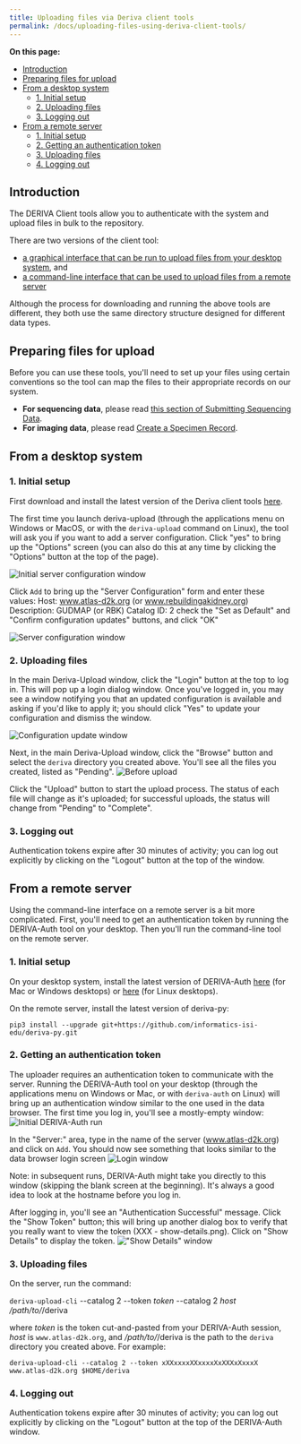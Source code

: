 ```yaml
---
title: Uploading files via Deriva client tools
permalink: /docs/uploading-files-using-deriva-client-tools/
---
```


**On this page:**
- [Introduction](#introduction)
- [Preparing files for upload](#preparing-files-for-upload)
- [From a desktop system](#from-a-desktop-system)
  - [1. Initial setup](#1-initial-setup)
  - [2. Uploading files](#2-uploading-files)
  - [3. Logging out](#3-logging-out)
- [From a remote server](#from-a-remote-server)
  - [1. Initial setup](#1-initial-setup-1)
  - [2. Getting an authentication token](#2-getting-an-authentication-token)
  - [3. Uploading files](#3-uploading-files)
  - [4. Logging out](#4-logging-out)

## Introduction

The DERIVA Client tools allow you to authenticate with the system and upload files in bulk to the repository.

There are two versions of the client tool: 
* [a graphical interface that can be run to upload files from your desktop system](#from-a-desktop-system), and 
* [a command-line interface that can be used to upload files from a remote server](#from-a-remote-server)

Although the process for downloading and running the above tools are different, they both use the same directory structure designed for different data types. 

## Preparing files for upload

Before you can use these tools, you'll need to set up your files using certain conventions so the tool can map the files to their appropriate records on our system. 

* **For sequencing data**, please read [this section of Submitting Sequencing Data](/docs/submitting-sequencing-data-v3#5-upload-sequencing-and-analysis-files).
* **For imaging data**, please read [Create a Specimen Record](/docs/specimens#2-create-a-specimen-record).

## From a desktop system

### 1. Initial setup

First download and install the latest version of the Deriva client tools [here](https://github.com/informatics-isi-edu/deriva-client#installer-packages-for-windows-and-macosx).

The first time you launch deriva-upload (through the applications menu on Windows or MacOS, or with the `deriva-upload` command on Linux), the tool will ask you if you want to add a server configuration. Click "yes" to bring up the "Options" screen (you can also do this at any time by clicking the "Options" button at the top of the page).

![Initial server configuration window](/assets/wiki_images/submitting-data/sequencing_uploader/server-config.blank.png)

Click `Add` to bring up the "Server Configuration" form and enter these values:
Host: www.atlas-d2k.org (or www.rebuildingakidney.org)
Description: GUDMAP (or RBK)
Catalog ID: 2
check the "Set as Default" and "Confirm configuration updates" buttons, and click "OK"

![Server configuration window](/assets/wiki_images/submitting-data/sequencing_uploader/server-config.gudmap.png)

### 2. Uploading files

In the main Deriva-Upload window, click the "Login" button at the top to log in. This will pop up a login dialog window. Once you've logged in, you may see a window notifying you that an updated configuration is available and asking if you'd like to apply it; you should click "Yes" to update your configuration and dismiss the window.

![Configuration update window](/assets/wiki_images/submitting-data/sequencing_uploader/update-config.gudmap.png)


Next, in the main Deriva-Upload window, click the "Browse" button and select the `deriva` directory you created above. You'll see all the files you created, listed as "Pending".
![Before upload](/assets/wiki_images/submitting-data/sequencing_uploader/pending.png)

Click the "Upload" button to start the upload process. The status of each file will change as it's uploaded; for successful uploads, the status will change from "Pending" to "Complete".

### 3. Logging out

Authentication tokens expire after 30 minutes of activity; you can log out explicitly by clicking on the "Logout" button at the top of the window.


## From a remote server

Using the command-line interface on a remote server is a bit more complicated. First, you'll need to get an authentication token by running the DERIVA-Auth tool on your desktop. Then you'll run the command-line tool on the remote server.

### 1. Initial setup

On your desktop system, install the latest version of DERIVA-Auth [here](https://github.com/informatics-isi-edu/deriva-qt/releases) (for Mac or Windows desktops) or [here](https://github.com/informatics-isi-edu/deriva-qt) (for Linux desktops).

On the remote server, install the latest version of deriva-py:
```
pip3 install --upgrade git+https://github.com/informatics-isi-edu/deriva-py.git
```

### 2. Getting an authentication token

The uploader requires an authentication token to communicate with the server. Running the DERIVA-Auth tool on your desktop (through the applications menu on Windows or Mac, or with `deriva-auth` on Linux) will bring up an authentication window similar to the one used in the data browser. The first time you log in, you'll see a mostly-empty window:
![Initial DERIVA-Auth run](/assets/wiki_images/submitting-data/sequencing_uploader/deriva-auth-empty.png)

In the "Server:" area, type in the name of the server (www.atlas-d2k.org) and click on `Add`. You should now see something that looks similar to the data browser login screen
![Login window](/assets/wiki_images/submitting-data/sequencing_uploader/deriva-auth-globus.png)

Note: in subsequent runs, DERIVA-Auth might take you directly to this window (skipping the blank screen at the beginning). It's always a good idea to look at the hostname before you log in.

After logging in, you'll see an "Authentication Successful" message. Click the "Show Token" button; this will bring up another dialog box to verify that you really want to view the token (XXX - show-details.png). Click on "Show Details" to display the token.
!["Show Details" window](/assets/wiki_images/submitting-data/sequencing_uploader/show-details.png)

### 3. Uploading files

On the server, run the command:

`deriva-upload-cli` --catalog 2 --token _token_ --catalog 2 _host_ _/path/to/_/deriva

where _token_ is the token cut-and-pasted from your DERIVA-Auth session, _host_ is `www.atlas-d2k.org`, and _/path/to/_/deriva is the path to the `deriva` directory you created above. For example:
```
deriva-upload-cli --catalog 2 --token xXXxxxxXXxxxxXxXXXxXxxxX www.atlas-d2k.org $HOME/deriva
```

### 4. Logging out

Authentication tokens expire after 30 minutes of activity; you can log out explicitly by clicking on the "Logout" button at the top of the DERIVA-Auth window.









